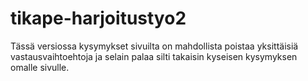 # tikape-harjoitustyo2

Tässä versiossa kysymykset sivuilta on mahdollista poistaa
yksittäisiä vastausvaihtoehtoja ja selain palaa silti takaisin
kyseisen kysymyksen omalle sivulle.
